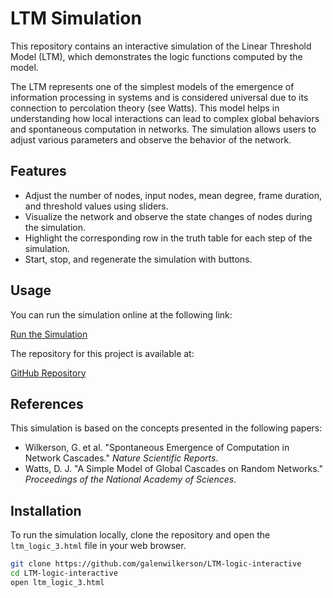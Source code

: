 # LTM Simulation

This repository contains an interactive simulation of the Linear Threshold Model (LTM), which demonstrates the logic functions computed by the model. 

The LTM represents one of the simplest models of the emergence of information processing in systems and is considered universal due to its connection to percolation theory (see Watts). This model helps in understanding how local interactions can lead to complex global behaviors and spontaneous computation in networks. The simulation allows users to adjust various parameters and observe the behavior of the network.

## Features

- Adjust the number of nodes, input nodes, mean degree, frame duration, and threshold values using sliders.
- Visualize the network and observe the state changes of nodes during the simulation.
- Highlight the corresponding row in the truth table for each step of the simulation.
- Start, stop, and regenerate the simulation with buttons.

## Usage

You can run the simulation online at the following link:

[Run the Simulation](http://galenwilkerson.github.io/ltm_logic_3.html)

The repository for this project is available at:

[GitHub Repository](https://github.com/galenwilkerson/LTM-logic-interactive)

## References

This simulation is based on the concepts presented in the following papers:

- Wilkerson, G. et al. "Spontaneous Emergence of Computation in Network Cascades." *Nature Scientific Reports*.
- Watts, D. J. "A Simple Model of Global Cascades on Random Networks." *Proceedings of the National Academy of Sciences*.

## Installation

To run the simulation locally, clone the repository and open the `ltm_logic_3.html` file in your web browser.

```bash
git clone https://github.com/galenwilkerson/LTM-logic-interactive
cd LTM-logic-interactive
open ltm_logic_3.html

